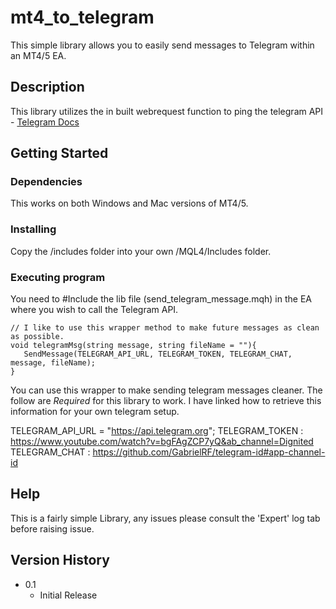 # mt4_to_telegram
This simple library allows you to easily send messages to Telegram within an MT4/5 EA.

## Description

This library utilizes the in built webrequest function to ping the telegram API - [Telegram Docs](https://core.telegram.org/)

## Getting Started

### Dependencies

This works on both Windows and Mac versions of MT4/5.

### Installing

Copy the /includes folder into your own /MQL4/Includes folder.

### Executing program

You need to #Include the lib file (send_telegram_message.mqh) in the EA where you wish to call the Telegram API. 
```
// I like to use this wrapper method to make future messages as clean as possible.
void telegramMsg(string message, string fileName = ""){
   SendMessage(TELEGRAM_API_URL, TELEGRAM_TOKEN, TELEGRAM_CHAT, message, fileName);
}
```
You can use this wrapper to make sending telegram messages cleaner. The follow are *Required* for this library to work. I have linked how to retrieve this information for your own telegram setup.

TELEGRAM_API_URL = "https://api.telegram.org";
TELEGRAM_TOKEN : https://www.youtube.com/watch?v=bgFAgZCP7yQ&ab_channel=Dignited
TELEGRAM_CHAT : https://github.com/GabrielRF/telegram-id#app-channel-id
## Help

This is a fairly simple Library, any issues please consult the 'Expert' log tab before raising issue.

## Version History

* 0.1
    * Initial Release
